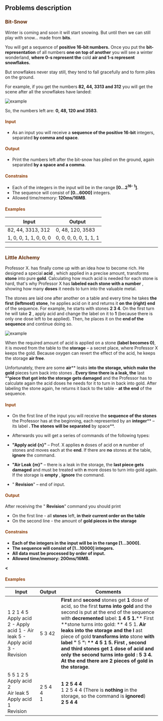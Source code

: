 ## Problems description

<h3 style="color:#642d08">Bit-Snow</h3>

Winter is coming and soon it will start snowing. But until then we can still play with snow... made from **bits**.

You will get a sequence of **positive 16-bit numbers.** Once you put the **bit-representation** of all numbers **one on top of another** you will see a winter wonderland, **where 0-s represent the** cold **air and 1-s represent snowflakes.**

But snowflakes never stay still, they tend to fall gracefully and to form piles on the ground.

 For example, if you get the numbers **82, 44, 3313 and 312** you will get the scene after all the snowflakes have landed:

 ![example](https://raw.githubusercontent.com/kostovhg/SoftUni/master/Java%20Fundamentals-Sep17/Java%20Advanced/ExamPreparation/20171022Exam/src/docs/p01_BitSnow.png)

So, the numbers left are: **0, 48, 120 and 3583**. ‬‬‬‬

<h4 style="color:#8f400b;">Input</h4>

- As an input you will receive a **sequence of the positive 16-bit** integers, separated **by comma and space**.

<h4 style="color:#8f400b;">Output</h4>

- Print the numbers left after the bit-snow has piled on the ground, again separated **by a space and a comma**.

<h4 style="color:#8f400b;">Constrains</h4>

- Each of the integers in the input will be in the range **[0...2<sup>16- 1</sup>]**.
- The sequence will consist of **[0…6000]** integers.
- Allowed time/memory: **120ms/16MB**.

<h4 style="color:#8f400b;">Examples</h4>

| **Input** | **Output** |
| --- | --- |
| 82, 44, 3313, 312 | 0, 48, 120, 3583 |
| 1, 0, 0, 1, 1, 0, 0, 0 | 0, 0, 0, 0, 0, 1, 1, 1 |


___


<h3 style="color:#642d08">Little Alchemy</h3>

Professor X. has finally come up with an idea how to become rich. He designed a special **acid** , which applied in a precise amount, transforms **stone** into pure **gold**. Calculating how much acid is needed for each stone is hard, that&#39;s why Professor X has **labeled each stone with a number** , showing how many **doses** it needs to turn into the valuable metal.

The stones are laid one after another on a table and every time he takes **the first (leftmost) stone**, he applies acid on it and returns it **on the (right) end** of the sequence. For example, he starts with stones **2 3 4**. On the first turn he will take **2** , apply acid and change the label on it to **1** (because there is only one dose left to be applied). Then, he places it on the **end of the sequence** and continue doing so.

 ![example](https://raw.githubusercontent.com/kostovhg/SoftUni/master/Java%20Fundamentals-Sep17/Java%20Advanced/ExamPreparation/20171022Exam/src/docs/p02_Alchemy.png)

When the required amount of acid is applied on a stone **(label becomes 0)**, it is moved from the table to the **storage** – a secret place, where Professor X keeps the gold. Because oxygen can revert the effect of the acid, he keeps the storage **air free**.

Unfortunately, there are some **air**** leaks **into the storage, which make the gold** pieces turn back into stones **. Every time there is a leak, the** last ****piece that got into the storage gets damaged** and the Professor has to calculate again the acid doses he needs for it to turn in back into gold. After labeling the stone again, he returns it back to the table - **at the end** of the sequence.

<h4 style="color:#8f400b;">Input</h4>

- On the first line of the input you will receive the **sequence of the stones** the Professor has at the beginning, each represented by an **integer**** – its label **. The stones will be separated** by space**.
- Afterwards you will get a series of commands of the following types:

- **&quot;Apply acid {n}&quot;** – Prof. X applies **n** doses of acid on **n** number of stones and moves each at the **end**.  If there are **no** stones at the table, **ignore** the command.
- **&quot;Air Leak {m}&quot;** – there is a leak in the storage, the **last piece gets damaged** and must be treated with **n** more doses to turn into gold again. If the storage is **empty** , **ignore** the command.
- &quot; **Revision**&quot; – end of input.

<h4 style="color:#8f400b;">Output</h4>

After receiving the &quot; **Revision**&quot; command you should print

- On the first line - all **stones** left, **in their current order on the table**
- On the second line - the amount of **gold pieces in the storage**

<h4 style="color:#8f400b;">Constrains<h4>

- Each of the integers in the input will be in the range **[1…3000]**.
- The sequence will consist of **[1…10000]** integers.
- **All data** must be processed **by order of input**.
- Allowed time/memory: **200ms/16MB**.

<<h4 style="color:#8f400b;">Examples</h4>

| **Input** | **Output** | **Comments** |
| ------ | ------ | ------ |
| 1 2 1 4 5   <br />    Apply acid 2 - Apply acid 1 - Air leak 5 - Apply acid 3 - Revision  | 5 3 42 | **First** and **second** stones get **1** dose of acid, so the first **turns into gold** and the second is put at the end of the sequence with **decremented** label:   **1 4 5 1.**** First **stone turns into gold:  ** 4 5 1. **Air leaks into the storage and the l** ast piece of gold **transforms into** stone **with label &quot;** 5 **&quot;:  ** 4 5 1 5. ****First** , **second** and **third** stones get 1 dose of acid and only the **second**** turns into gold **:** 5 3 4. **At the end there are** 2 **pieces of** gold **in the** storage**. |
| 5 5 1 2 5  <br />  Apply acid 2  <br />  Air leak 5  <br />  Apply acid 1  <br />  Revision | 2 5 4 4  <br />  1 | **1 2 5 4 4**</br>1 2 5 4 4  (There is **nothing** in the storage, so the command is **ignored**)</br>**2 5 4 4** |